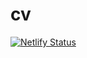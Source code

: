 # cv

[![Netlify Status](https://api.netlify.com/api/v1/badges/c3d1c7ef-017b-44d5-8946-a4cd1ddce973/deploy-status)](https://app.netlify.com/sites/pedantic-mcclintock-ec0037/deploys)
